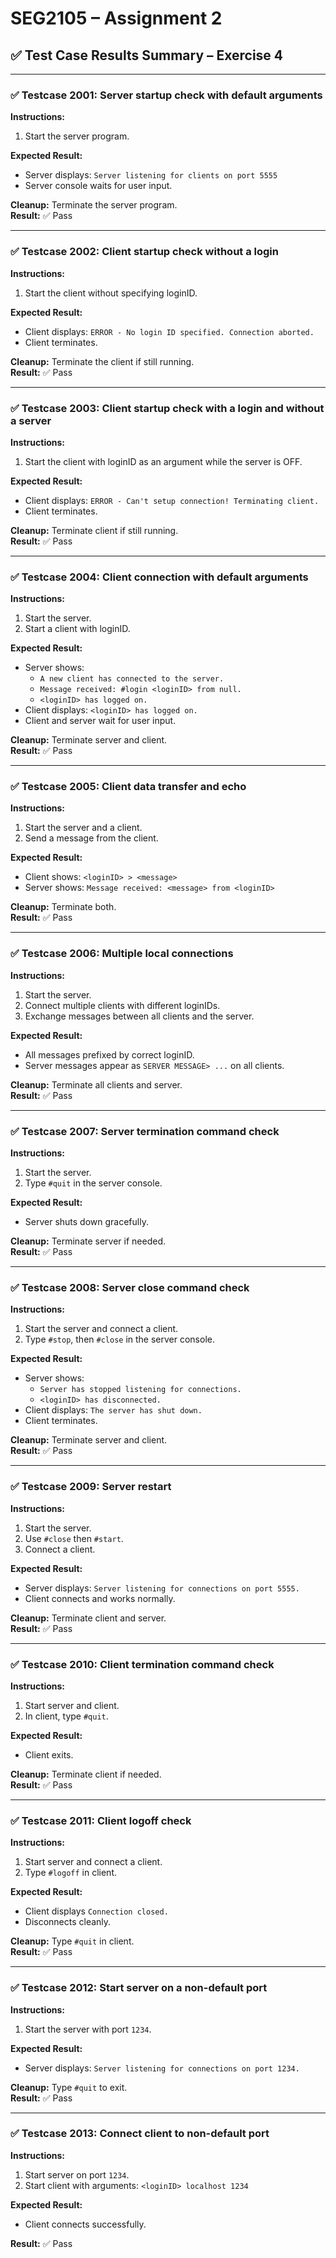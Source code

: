 # SEG2105 – Assignment 2  
## ✅ Test Case Results Summary – Exercise 4

---

### ✅ Testcase 2001: Server startup check with default arguments  
**Instructions:**  
1. Start the server program.  

**Expected Result:**  
- Server displays: `Server listening for clients on port 5555`  
- Server console waits for user input.  

**Cleanup:** Terminate the server program.  
**Result:** ✅ Pass

---

### ✅ Testcase 2002: Client startup check without a login  
**Instructions:**  
1. Start the client without specifying loginID.  

**Expected Result:**  
- Client displays: `ERROR - No login ID specified. Connection aborted.`  
- Client terminates.  

**Cleanup:** Terminate the client if still running.  
**Result:** ✅ Pass

---

### ✅ Testcase 2003: Client startup check with a login and without a server  
**Instructions:**  
1. Start the client with loginID as an argument while the server is OFF.  

**Expected Result:**  
- Client displays: `ERROR - Can't setup connection! Terminating client.`  
- Client terminates.  

**Cleanup:** Terminate client if still running.  
**Result:** ✅ Pass

---

### ✅ Testcase 2004: Client connection with default arguments  
**Instructions:**  
1. Start the server.  
2. Start a client with loginID.  

**Expected Result:**  
- Server shows:  
  - `A new client has connected to the server.`  
  - `Message received: #login <loginID> from null.`  
  - `<loginID> has logged on.`  
- Client displays: `<loginID> has logged on.`  
- Client and server wait for user input.  

**Cleanup:** Terminate server and client.  
**Result:** ✅ Pass

---

### ✅ Testcase 2005: Client data transfer and echo  
**Instructions:**  
1. Start the server and a client.  
2. Send a message from the client.  

**Expected Result:**  
- Client shows: `<loginID> > <message>`  
- Server shows: `Message received: <message> from <loginID>`  

**Cleanup:** Terminate both.  
**Result:** ✅ Pass

---

### ✅ Testcase 2006: Multiple local connections  
**Instructions:**  
1. Start the server.  
2. Connect multiple clients with different loginIDs.  
3. Exchange messages between all clients and the server.  

**Expected Result:**  
- All messages prefixed by correct loginID.  
- Server messages appear as `SERVER MESSAGE> ...` on all clients.  

**Cleanup:** Terminate all clients and server.  
**Result:** ✅ Pass

---

### ✅ Testcase 2007: Server termination command check  
**Instructions:**  
1. Start the server.  
2. Type `#quit` in the server console.  

**Expected Result:**  
- Server shuts down gracefully.  

**Cleanup:** Terminate server if needed.  
**Result:** ✅ Pass

---

### ✅ Testcase 2008: Server close command check  
**Instructions:**  
1. Start the server and connect a client.  
2. Type `#stop`, then `#close` in the server console.  

**Expected Result:**  
- Server shows:  
  - `Server has stopped listening for connections.`  
  - `<loginID> has disconnected.`  
- Client displays: `The server has shut down.`  
- Client terminates.  

**Cleanup:** Terminate server and client.  
**Result:** ✅ Pass

---

### ✅ Testcase 2009: Server restart  
**Instructions:**  
1. Start the server.  
2. Use `#close` then `#start`.  
3. Connect a client.  

**Expected Result:**  
- Server displays: `Server listening for connections on port 5555.`  
- Client connects and works normally.  

**Cleanup:** Terminate client and server.  
**Result:** ✅ Pass

---

### ✅ Testcase 2010: Client termination command check  
**Instructions:**  
1. Start server and client.  
2. In client, type `#quit`.  

**Expected Result:**  
- Client exits.  

**Cleanup:** Terminate client if needed.  
**Result:** ✅ Pass

---

### ✅ Testcase 2011: Client logoff check  
**Instructions:**  
1. Start server and connect a client.  
2. Type `#logoff` in client.  

**Expected Result:**  
- Client displays `Connection closed.`  
- Disconnects cleanly.  

**Cleanup:** Type `#quit` in client.  
**Result:** ✅ Pass

---

### ✅ Testcase 2012: Start server on a non-default port  
**Instructions:**  
1. Start the server with port `1234`.  

**Expected Result:**  
- Server displays: `Server listening for connections on port 1234.`  

**Cleanup:** Type `#quit` to exit.  
**Result:** ✅ Pass

---

### ✅ Testcase 2013: Connect client to non-default port  
**Instructions:**  
1. Start server on port `1234`.  
2. Start client with arguments: `<loginID> localhost 1234`  

**Expected Result:**  
- Client connects successfully.  

**Result:** ✅ Pass
